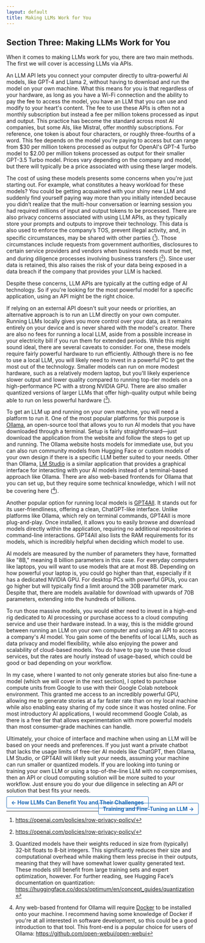 ```yaml
---
layout: default
title: Making LLMs Work for You
---
```


## Section Three: Making LLMs Work for You

When it comes to making LLMs work for you, there are two main methods. The first we will cover is accessing LLMs via APIs.

An LLM API lets you connect your computer directly to ultra-powerful AI models, like GPT-4 and Llama 2, without having to download and run the model on your own machine. What this means for you is that regardless of your hardware, as long as you have a Wi-Fi connection and the ability to pay the fee to access the model, you have an LLM that you can use and modify to your heart's content. The fee to use these APIs is often not a monthly subscription but instead a fee per million tokens processed as input and output. This practice has become the standard across most AI companies, but some AIs, like Mistral, offer monthly subscriptions. For reference, one token is about four characters, or roughly three-fourths of a word. This fee depends on the model you're paying to access but can range from \$30 per million tokens processed as output for OpenAI's GPT-4 Turbo model to \$2.00 per million tokens processed as output for their smaller GPT-3.5 Turbo model. Prices vary depending on the company and model, but there will typically be a price associated with using these larger models.

The cost of using these models presents some concerns when you're just starting out. For example, what constitutes a heavy workload for these models? You could be getting acquainted with your shiny new LLM and suddenly find yourself paying way more than you initially intended because you didn’t realize that the multi-hour conversation or learning session you had required millions of input and output tokens to be processed. There are also privacy concerns associated with using LLM APIs, as they typically store your prompts and outputs to improve their technology. This data is also used to enforce the company’s TOS, prevent illegal activity, and, in specific circumstances, may be shared with other parties ([^14]). Those circumstances include requests from government authorities, disclosures to certain service providers and vendors when business needs must be met, and during diligence processes involving business transfers ([^14]). Since user data is retained, this also raises the risk of your data being exposed in a data breach if the company that provides your LLM is hacked.

Despite these concerns, LLM APIs are typically at the cutting edge of AI technology. So if you're looking for the most powerful model for a specific application, using an API might be the right choice.

If relying on an external API doesn't suit your needs or priorities, an alternative approach is to run an LLM directly on your own computer. Running LLMs locally gives you more control over your data, as it remains entirely on your device and is never shared with the model's creator. There are also no fees for running a local LLM, aside from a possible increase in your electricity bill if you run them for extended periods. While this might sound ideal, there are several caveats to consider. For one, these models require fairly powerful hardware to run efficiently. Although there is no fee to use a local LLM, you will likely need to invest in a powerful PC to get the most out of the technology. Smaller models can run on more modest hardware, such as a relatively modern laptop, but you'll likely experience slower output and lower quality compared to running top-tier models on a high-performance PC with a strong NVIDIA GPU. There are also smaller quantized versions of larger LLMs that offer high-quality output while being able to run on less powerful hardware ([^19]).

To get an LLM up and running on your own machine, you will need a platform to run it. One of the most popular platforms for this purpose is [Ollama](https://ollama.com), an open-source tool that allows you to run AI models that you have downloaded through a terminal. Setup is fairly straightforward—just download the application from the website and follow the steps to get up and running. The Ollama website hosts models for immediate use, but you can also run community models from Hugging Face or custom models of your own design if there is a specific LLM better suited to your needs. Other than Ollama, [LM Studio](https://lmstudio.ai) is a similar application that provides a graphical interface for interacting with your AI models instead of a terminal-based approach like Ollama. There are also web-based frontends for Ollama that you can set up, but they require some technical knowledge, which I will not be covering here ([^20]).

Another popular option for running local models is [GPT4All](https://www.nomic.ai/gpt4all). It stands out for its user-friendliness, offering a clean, ChatGPT-like interface. Unlike platforms like Ollama, which rely on terminal commands, GPT4All is more plug-and-play. Once installed, it allows you to easily browse and download models directly within the application, requiring no additional repositories or command-line interactions. GPT4All also lists the RAM requirements for its models, which is incredibly helpful when deciding which model to use.

AI models are measured by the number of parameters they have, formatted like "8B," meaning 8 billion parameters in this case. For everyday computers like laptops, you will want to use models that are at most 8B. Depending on how powerful your laptop is, you could go higher than that, especially if it has a dedicated NVIDIA GPU. For desktop PCs with powerful GPUs, you can go higher but will typically find a limit around the 30B parameter mark. Despite that, there are models available for download with upwards of 70B parameters, extending into the hundreds of billions.

To run those massive models, you would either need to invest in a high-end rig dedicated to AI processing or purchase access to a cloud computing service and use their hardware instead. In a way, this is the middle ground between running an LLM on your own computer and using an API to access a company's AI model. You gain some of the benefits of local LLMs, such as data privacy and model flexibility, while also enjoying the power and scalability of cloud-based models. You do have to pay to use these cloud services, but the rates are hourly instead of usage-based, which could be good or bad depending on your workflow.

In my case, where I wanted to not only generate stories but also fine-tune a model (which we will cover in the next section), I opted to purchase compute units from Google to use with their Google Colab notebook environment. This granted me access to an incredibly powerful GPU, allowing me to generate stories at a far faster rate than on my local machine while also enabling easy sharing of my code since it was hosted online. For most introductory AI applications, I would recommend Google Colab, as there is a free tier that allows experimentation with more powerful models than most consumer-grade machines can handle.

Ultimately, your choice of interface and machine when using an LLM will be based on your needs and preferences. If you just want a private chatbot that lacks the usage limits of free-tier AI models like ChatGPT, then Ollama, LM Studio, or GPT4All will likely suit your needs, assuming your machine can run smaller or quantized models. If you are looking into tuning or training your own LLM or using a top-of-the-line LLM with no compromises, then an API or cloud computing solution will be more suited to your workflow. Just ensure you do your due diligence in selecting an API or solution that best fits your needs.

<p style="text-align:left;">
    <a href="{{ '/how_llms_can_benefit_you_and_their_challenges.html' | relative_url }}" style="padding: 0.4em 0.8em; border: 1px solid #1e6bb8; color: #1e6bb8; text-decoration: none; border-radius: 3px; font-weight: bold;">← How LLMs Can Benefit You and Their Challenges</a>
    <span style="float:right;">
        <a href="{{ '/training_and_fine_tuning_an_llm.html' | relative_url }}" style="padding: 0.4em 0.8em; border: 1px solid #1e6bb8; color: #1e6bb8; text-decoration: none; border-radius: 3px; font-weight: bold;">Training and Fine-Tuning an LLM →</a>
    </span>
</p>

[Footnotes go below here]: #

[^1]: Han, Su-Hyun, et al. “Artificial Neural Network: Understanding the Basic Concepts without Mathematics.” *Https://Doi.Org/10.12779/Dnd.2018.17.3.83*, 17 Sept. 2018, doi.org/10.12779/dnd.2018.17.3.83. 

[^2]: $\sigma(x) = \frac{1}{1+e^{-x}}$ where $x$ is the sum of all the inputs going into the node.

[^3]: Vaswani, Ashish, et al. “Attention Is All You Need.” arXiv.Org, 2 Aug. 2023, arxiv.org/abs/1706.03762. 

[^4]: A video walkthrough of the implementation of the Transformer model: [Let's build GPT: from scratch, in code, spelled out](https://www.youtube.com/watch?v=kCc8FmEb1nY)

[^5]: Dell'Acqua, Fabrizio, et al. “Navigating the Jagged Technological Frontier: Field Experimental Evidence of the Effects of AI on Knowledge Worker Productivity and Quality.” SSRN, 18 Sept. 2023, papers.ssrn.com/sol3/papers.cfm?abstract_id=4573321. 

[^6]: Javaid, Muhammad, et al. "Unlocking the Opportunities through CHATGPT Tool towards Ameliorating the Education System." BenchCouncil Transactions on Benchmarks, Standards and Evaluations, no. 2, 2023, p. 100115. https://doi.org/10.1016/j.tbench.2023.100115.

[^7]: Alqahtani, Tariq, et al. "The Emergent Role of Artificial Intelligence, Natural Learning Processing, and Large Language Models in Higher Education and Research." Research in Social and Administrative Pharmacy, 2023. https://doi.org/10.1016/j.sapharm.2023.05.016.

[^8]: Yao, Renee. “Quicker Cures: How Insilico Medicine Uses Generative AI to Accelerate Drug Discovery.” NVIDIA Blog, 16 Oct. 2024, blogs.nvidia.com/blog/insilico-medicine-uses-generative-ai-to-accelerate-drug-discovery/. 

[^9]: Michael. “The Times Sues OpenAI and Microsoft over A.I. Use of Copyrighted Work.” The New York Times, The New York Times, 27 Dec. 2023, www.nytimes.com/2023/12/27/business/media/new-york-times-open-ai-microsoft-lawsuit.html. 

[^10]: Bender, Emily M., et al. “On the Dangers of Stochastic Parrots: Proceedings of the 2021 ACM Conference on Fairness, Accountability, and Transparency.” ACM Conferences, 1 Mar. 2021, *dl.acm.org/doi/10.1145/3442188.3445922.*

[^11]: Dong, Qingxiu, et al. “A Survey on In-Context Learning.” arXiv.Org, 5 Oct. 2024, arxiv.org/abs/2301.00234.

[^12]: Banjara, Babina. “Fine-Tuning Large Language Models: A Comprehensive Guide.” Analytics Vidhya, 5 Feb. 2025, www.analyticsvidhya.com/blog/2023/08/fine-tuning-large-language-models/?utm_source=chatgpt.com. 

[^13]: February 12 ACM Talk: "Unlock Hugging Face: Simplify AI with Transformers, LLMs, RAG, Fine-Tuning" with Wei-Meng Lee

[^14]: https://openai.com/policies/row-privacy-policy/

[^15]: <a href = "https://colab.research.google.com/drive/1goVTnNt6FauofB_BAQ2Db4h8uWFvfY1d" target="_blank">Story Generation Using an LLM in a Notebook Environment</a>

[^16]: <a href="https://colab.research.google.com/drive/1ue50VMGv12nzZ6uQNxL6wITtvgJ0nX5V?usp=sharing" target="_blank">Finetuning an LLM on German Fairy Tales</a>

[^17]: <a href = "https://colab.research.google.com/drive/1_q8NFdDmb1_QonBbXd9wk84RiPA8ei8l?usp=sharing#scrollTo=BMzdSSBlq8dq" target="_blank">Text Analysis of Output and Grimms</a>

[^18]: LLMs use tons of VRAM, and require powerful GPUs to be used to their fullest extent. Whether that be output generation, or fine-tuning, you want to have a lot of VRAM at your disposal. You can get away with using CPUs or Apple Silicon in conjunction with your system RAM for running and fine-tuning smaller LLMs, but you will see noticeably less performance and efficiency. Google Colab is a relatively cheap resource to rent powerful GPUs that you can easily use for your AI ambitions. You can even use a free T4 GPU, which offers more power than what the layman would likely have on hand. A good rule of thumb is that you want at least 16 GB of VRAM to do anything significant with moderate sized LLMs (1-3B parameters), and you may want 80GB+ of VRAM if you're fine-tuning larger models.

[^19]: Quantized models have their weights reduced in size from (typically) 32-bit floats to 8-bit integers. This significantly reduces their size and computational overhead while making them less precise in their outputs, meaning that they will have somewhat lower quality generated text. These models still benefit from large training sets and expert optimization, however. For further reading, see Hugging Face’s documentation on quantization: https://huggingface.co/docs/optimum/en/concept_guides/quantization

[^20]: Any web-based frontend for Ollama will require [Docker](https://docs.docker.com/get-started/)  to be installed onto your machine. I recommend having some knowledge of Docker if you're at all interested in software development, so this could be a good introduction to that tool. This front-end is a popular choice for users of Ollama: https://github.com/open-webui/open-webui